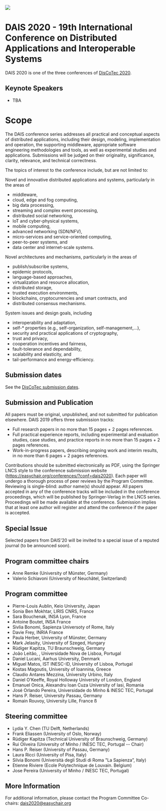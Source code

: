 [![](https://www.discotec.org/2020/discotec2020-banner.jpeg)](https://www.discotec.org/2020/)

# DAIS 2020 - 19th International Conference on Distributed Applications and Interoperable Systems

DAIS 2020 is one of the three conferences of [DisCoTec 2020](https://www.discotec.org/2020/).

## Keynote Speakers
* TBA


# Scope
The DAIS conference series addresses all practical and conceptual aspects of distributed applications, including their design, modeling, implementation and operation, the supporting middleware, appropriate software engineering methodologies and tools, as well as experimental studies and applications. Submissions will be judged on their originality, significance, clarity, relevance, and technical correctness.

The topics of interest to the conference include, but are not limited to:

Novel and innovative distributed applications and systems, particularly in the areas of
* middleware,
* cloud, edge and fog computing,
* big data processing,
* streaming and complex event processing,
* distributed social networking,
* IoT and cyber-physical systems,
* mobile computing,
* advanced networking (SDN/NFV),
* micro-services and service-oriented computing,
* peer-to-peer systems, and
* data center and internet-scale systems.

Novel architectures and mechanisms, particularly in the areas of
* publish/subscribe systems,
* epidemic protocols,
* language-based approaches,
* virtualization and resource allocation,
* distributed storage,
* trusted execution environments,
* blockchains, cryptocurrencies and smart contracts, and
* distributed consensus mechanisms.

System issues and design goals, including
* interoperability and adaptation,
* self-* properties (e.g., self-organization, self-management,...),
* security and practical applications of cryptography,
* trust and privacy,
* cooperation incentives and fairness,
* fault-tolerance and dependability,
* scalability and elasticity, and
* tail-performance and energy-efficiency.

## Submission dates
See the [DisCoTec submission dates](https://www.discotec.org/2020/#important-dates). 

## Submission and Publication

All papers must be original, unpublished, and not submitted for publication elsewhere. DAIS 2019 offers three submission tracks:

* Full research papers in no more than 15 pages + 2 pages references.
* Full practical experience reports, including experimental and evaluation studies, case studies, and practice reports in no more than 15 pages + 2 pages references.
* Work-in-progress papers, describing ongoing work and interim results, in no more than 6 pages + 2 pages references.

Contributions should be submitted electronically as PDF, using the Springer LNCS style to the conference submission website (<https://easychair.org/conferences/?conf=dais2020>). Each paper will undergo a thorough process of peer reviews by the Program Committee. Reviewing is single-blind: author name(s) should appear. All papers accepted in any of the conference tracks will be included in the conference proceedings, which will be published by Springer-Verlag in the LNCS series. Proceedings will be made available at the conference. Submission implies that at least one author will register and attend the conference if the paper is accepted.

## Special Issue 
Selected papers from DAIS'20 will be invited to a special issue of a reputed journal (to be announced soon).

## Program committee chairs
* Anne Remke (University of Münster, Germany)
* Valerio Schiavoni (University of Neuchâtel, Switzerland)

## Program committee
* Pierre-Louis Aublin, Keio University, Japan
* Sonia Ben Mokhtar, LIRIS CNRS, France
* Sara Bouchenak, INSA Lyon, France
* Antoine Boutet, INSA France
* Sivlia Bonomi, Sapienza Universoty of Rome, Italy
* Davie Frey, INRIA France
* Paula Herber, University of Münster, Germany
* Mark Jelasity, University of Szeged, Hungary
* Rüdiger Kapitza, TU Braunschweig, Germany
* João Leitão, , Universidade Nova de Lisboa, Portugal
* Daniel Lucani, Aarhus University, Denmark
* Miguel Matos, IST INESC-ID, University of Lisboa, Portugal
* Kostas Magoutis, University of Ioannina, Greece
* Claudio Antares Mezzina, University Urbino, Italy
* Daniel O’Keeffe, Royal Holloway University of London, England
* Emanuel Onica, Alexandru Ioan Cuza University of Iasi, Romania
* José Orlando Pereira, Universidade do Minho & INESC TEC, Portugal
* Hans P. Reiser, University Passau, Germany
* Romain Rouvoy,  University Lille, France
ß


## Steering committee
* Lydia Y. Chen (TU Delft, Netherlands)
* Frank Eliassen (University of Oslo, Norway)
* Rüdiger Kapitza (Technical University of Braunschweig, Germany)
* Rui Oliveira (University of Minho / INESC TEC, Portugal -- Chair)
* Hans P. Reiser (University of Passau, Germany)
* Laura Ricci (University of Pisa, Italy)
* Silvia Bonomi (Università degli Studi di Roma "La Sapienza”, Italy)
* Etienne Riviere (Ecole Polytechnique de Louvain. Belgium)
* Jose Pereira (University of Minho / INESC TEC, Portugal)

## More Information
For additional information, please contact the Program Committee Co-chairs: <dais2020@easychair.org>
